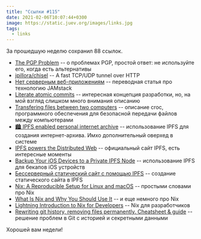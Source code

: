 ```yaml
---
title: "Ссылки #115"
date: 2021-02-06T10:07:44+0300
image: https://static.juev.org/images/links.jpg
tags: 
  - links
---
```

За прошедшую неделю сохранил 88 ссылок.

* [The PGP Problem](https://latacora.micro.blog/2019/07/16/the-pgp-problem.html) -- о проблемах PGP, простой ответ: не используйте его, когда есть альтернативы
* [jpillora/chisel](https://github.com/jpillora/chisel) --  A fast TCP/UDP tunnel over HTTP
* [Нет серверным веб-приложениям](https://habr.com/ru/company/ruvds/blog/537898/) -- переводная статья про технологию JAMstack
* [Literate atomic commits](https://www.iamjonas.me/2021/01/literate-atomic-commits.html) -- интересная концепция разработки, но, на мой взгляд слишком много внимания описанию
* [Transfering files between two computers](https://schollz.com/blog/croc6/) -- описание croc, программного обеспечения для безопасной передачи файлов между компьютерами
* [🏙️ IPFS enabled personal internet archive](https://schollz.com/blog/ipfs-enabled-personal-internet-archive/) -- использование IPFS для создания интернет-архива. Имхо дополнительный оверхед в системе
* [IPFS powers the Distributed Web](https://ipfs.io/) -- официальный сайт IPFS, есть интересные моменты
* [Backup Your iOS Devices to a Private IPFS Node](https://codyhatfield.me/2020/03/backup-your-ios-devices-to-a-private-ipfs-node/index.html) -- использование IPFS для бекапов iOS устройств
* [Бессерверный статический сайт с помощью IPFS](https://habr.com/ru/post/430172/) -- создание статического сайта в IPFS
* [Nix: A Reproducible Setup for Linux and macOS](https://nmattia.com/posts/2018-03-21-nix-reproducible-setup-linux-macos.html) -- простыми словами про Nix
* [What Is Nix and Why You Should Use It](https://serokell.io/blog/what-is-nix) -- и еще немного про Nix
* [Lightning Introduction to Nix for Developers](https://blog.sulami.xyz/posts/nix-for-developers/) -- Nix для разработчиков
* [Rewriting git history, removing files permanently. Cheatsheet & guide](https://blog.gitguardian.com/rewriting-git-history-cheatsheet/) -- решение проблем в Git с историей и секретными данными

Хорошей вам недели!
